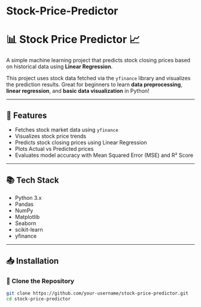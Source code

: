 # Stock-Price-Predictor


# 📊 Stock Price Predictor 📈

A simple machine learning project that predicts stock closing prices based on historical data using **Linear Regression**.

This project uses stock data fetched via the `yfinance` library and visualizes the prediction results. Great for beginners to learn **data preprocessing**, **linear regression**, and **basic data visualization** in Python!

---

## 📌 Features

- Fetches stock market data using `yfinance`
- Visualizes stock price trends
- Predicts stock closing prices using Linear Regression
- Plots Actual vs Predicted prices
- Evaluates model accuracy with Mean Squared Error (MSE) and R² Score

---

## 📚 Tech Stack

- Python 3.x  
- Pandas  
- NumPy  
- Matplotlib  
- Seaborn  
- scikit-learn  
- yfinance  

---

## 📥 Installation

### 🔹 Clone the Repository
```bash
git clone https://github.com/your-username/stock-price-predictor.git
cd stock-price-predictor
